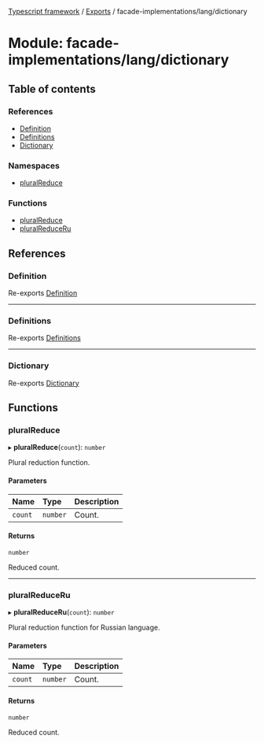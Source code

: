 [Typescript framework](../index.md) / [Exports](../modules.md) / facade-implementations/lang/dictionary

# Module: facade-implementations/lang/dictionary

## Table of contents

### References

- [Definition](facade_implementations_lang_dictionary.md#definition)
- [Definitions](facade_implementations_lang_dictionary.md#definitions)
- [Dictionary](facade_implementations_lang_dictionary.md#dictionary)

### Namespaces

- [pluralReduce](facade_implementations_lang_dictionary.pluralReduce.md)

### Functions

- [pluralReduce](facade_implementations_lang_dictionary.md#pluralreduce)
- [pluralReduceRu](facade_implementations_lang_dictionary.md#pluralreduceru)

## References

### Definition

Re-exports [Definition](../classes/facade_implementations_lang_dictionary_Definition.Definition.md)

___

### Definitions

Re-exports [Definitions](../classes/facade_implementations_lang_dictionary_Definitions.Definitions.md)

___

### Dictionary

Re-exports [Dictionary](../classes/facade_implementations_lang_dictionary_Dictionary.Dictionary-1.md)

## Functions

### pluralReduce

▸ **pluralReduce**(`count`): `number`

Plural reduction function.

#### Parameters

| Name | Type | Description |
| :------ | :------ | :------ |
| `count` | `number` | Count. |

#### Returns

`number`

Reduced count.

___

### pluralReduceRu

▸ **pluralReduceRu**(`count`): `number`

Plural reduction function for Russian language.

#### Parameters

| Name | Type | Description |
| :------ | :------ | :------ |
| `count` | `number` | Count. |

#### Returns

`number`

Reduced count.
